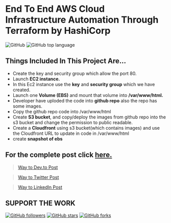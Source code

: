 # End To End AWS Cloud Infrastructure Automation Through Terraform by HashiCorp

![GitHub](https://img.shields.io/github/license/hrshmistry/Cloud-Automation-Terraform)
![GitHub top language](https://img.shields.io/github/languages/top/hrshmistry/Cloud-Automation-Terraform)

## Things Included In This Project Are...

- Create the key and security group which allow the port 80.
- Launch **EC2 instance.**
- In this Ec2 instance use the **key** and **security group** which we have created.
- Launch one **Volume (EBS)** and mount that volume into **/var/www/html.**
- Developer have uploded the code into **github repo** also the repo has some images.
- Copy the github repo code into /var/www/html
- Create **S3 bucket**, and copy/deploy the images from github repo into the s3 bucket and change the permission to public readable.
- Create a **Cloudfront** using s3 bucket(which contains images) and use the Cloudfront URL to  update in code in /var/www/html
- create **snapshot of ebs**

## For the complete post click [here.](https://dev.to/hrshmistry/end-to-end-aws-cloud-infrastructure-automation-through-terraform-by-hashicorp-2gkl)

> [Way to Dev.to Post](https://dev.to/hrshmistry/end-to-end-aws-cloud-infrastructure-automation-through-terraform-by-hashicorp-2gkl)

> [Way to Twitter Post](https://twitter.com/ThePracticalDev/status/1274480904816209920)

> [Way to LinkedIn Post](https://www.linkedin.com/posts/hrshmistry_end-to-end-aws-cloud-infrastructure-automation-activity-6680305773630808064-6ZZ4)

## SUPPORT THE WORK

[![GitHub followers](https://img.shields.io/github/followers/hrshmistry?style=social)](https://github.com/hrshmistry?tab=followers)
[![GitHub stars](https://img.shields.io/github/stars/hrshmistry/Cloud-Automation-Terraform?style=social)](https://github.com/hrshmistry/Cloud-Automation-Terraform/stargazers)
[![GitHub forks](https://img.shields.io/github/forks/hrshmistry/Cloud-Automation-Terraform?style=social)](https://github.com/hrshmistry/Cloud-Automation-Terraform/network/members)
